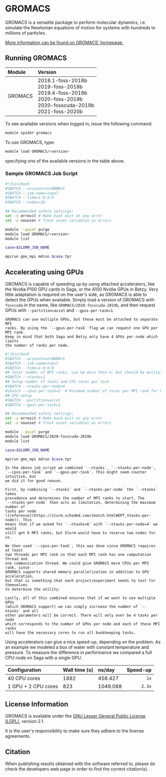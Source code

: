 # GROMACS


GROMACS is a versatile package to perform molecular dynamics, i.e. simulate the
Newtonian equations of motion for systems with hundreds to millions of
particles.

[More information can be found on GROMACS' homepage.](https://www.gromacs.org)

## Running GROMACS

| Module     | Version     |
| :------------- | :------------- |
| GROMACS |2018.1-foss-2018b <br> 2019-foss-2018b <br> 2019.4-foss-2019b <br> 2020-foss-2019b <br> 2020-fosscuda-2019b <br> 2021-foss-2020b <br>|

To see available versions when logged in, issue the following command:
```bash
module spider gromacs
```

To use GROMACS, type:

```bash
module load GROMACS/<version>
```

specifying one of the available versions in the table above.

### Sample GROMACS Job Script

```bash
#!/bin/bash
#SBATCH --account=nn<NNNN>k
#SBATCH --job-name=topol
#SBATCH --time=1-0:0:0
#SBATCH --nodes=10

## Recommended safety settings:
set -o errexit # Make bash exit on any error
set -o nounset # Treat unset variables as errors

module --quiet purge
module load GROMACS/<version>
module list

case=$SLURM_JOB_NAME

mpirun gmx_mpi mdrun $case.tpr
```

## Accelerating using GPUs
GROMACS is capable of speeding up by using attached accelerators, like the
Nvidia P100 GPU cards in Saga, or the A100 Nvidia GPUs in Betzy. Very little
adaptation is required on the user's side, as GROMACS is able to detect the GPUs
when available. Simply load a version of GROMACS with `fosscuda` in the name,
like `GROMACS/2020-fosscuda-2019b`, and then request GPUs with
`--partition=accel` and `--gpus-per-task=1`.

```{note}
GROMACS can use multiple GPUs, but these must be attached to separate MPI
ranks. By using the `--gpus-per-task` flag we can request one GPU per MPI rank.
Keep in mind that both Saga and Betzy only have 4 GPUs per node which limits
the number of ranks per node.
```

```bash
#!/bin/bash
#SBATCH --account=nn<NNNN>k
#SBATCH --job-name=topol
#SBATCH --time=1-0:0:0
## Total number of MPI ranks, can be more than 4, but should be multiple of 2
#SBATCH --ntasks=1
## Setup number of tasks and CPU cores per task
#SBATCH --ntasks-per-node=4
#sbatch --cpus-per-task=2  # Minimum number of cores per MPI rank for GROMACS
## GPU setup
#SBATCH --partition=accel
#SBATCH --gpus-per-task=1

## Recommended safety settings:
set -o errexit # Make bash exit on any error
set -o nounset # Treat unset variables as errors

module --quiet purge
module load GROMACS/2020-fosscuda-2019b
module list

case=$SLURM_JOB_NAME

mpirun gmx_mpi mdrun $case.tpr
```

```{note}
In the above job script we combined `--ntasks`, `--ntasks-per-node`,
`--cpus-per-task` and `--gpus-per-task`. This might seem counter intuitive, but
we did it for good reason.

First, by combining `--ntasks` and `--ntasks-per-node` the `--ntasks` takes
precedence and determines the number of MPI ranks to start. The
`--ntasks-per-node` then acts as limitation, determining the maximum number of
tasks per node
([reference](https://slurm.schedmd.com/sbatch.html#OPT_ntasks-per-node)). This
means that if we asked for `--ntasks=6` with `--ntasks-per-node=4` we would
still get 6 MPI ranks, but Slurm would have to reserve two nodes for us.

We then used `--cpus-per-task`, this was done since GROMACS requires at least
two threads per MPI rank so that each MPI rank has one computation thread and
one communication thread. We could give GROMACS more CPUs per MPI rank, since
GROMACS supports shared memory parallelization in addition to GPU acceleration,
but that is something that each project/experiment needs to test for themselves
to determine the utility.

Lastly, all of this combined ensures that if we want to use multiple GPUs
(which GROMACS support) we can simply increase the number of `--ntasks` and all
other parameters will be correct. There will only ever be 4 tasks per node
which corresponds to the number of GPUs per node and each of these MPI ranks
will have the necessary cores to run all bookkeeping tasks.
```

Using accelerators can give a nice speed-up, depending on the problem. As an
example we modeled a box of water with constant temperature and pressure. To
measure the difference in performance we compared a full CPU node on Saga with
a single GPU.

| Configuration | Wall time (s) | ns/day | Speed-up |
|:--------------|:--------------|:-------|---------:|
| 40 CPU cores  | 1892          | 456.427| `1x`     |
| 1 GPU + 2 CPU cores | 823     | 1049.088| `2.3x`  |

## License Information

GROMACS is available under the [GNU Lesser General Public License
(LGPL)](https://www.gnu.org/licenses/old-licenses/lgpl-2.1.html), version 2.1.

It is the user's responsibility to make sure they adhere to the license
agreements.

## Citation

When publishing results obtained with the software referred to, please do check
the developers web page in order to find the correct citation(s).
